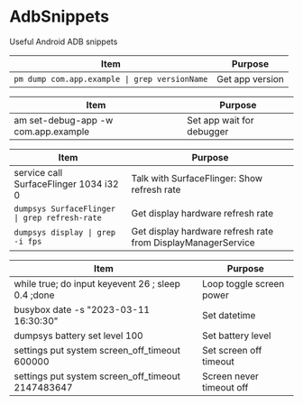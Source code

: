# AdbSnippets
Useful Android ADB snippets

| Item | Purpose |
| --- | --- |
| `pm dump com.app.example \| grep versionName` | Get app version |


| Item | Purpose |
| --- | --- |
| am set-debug-app -w com.app.example | Set app wait for debugger |


| Item | Purpose |
| --- | --- |
| service call SurfaceFlinger 1034 i32 0 | Talk with SurfaceFlinger: Show refresh rate |
| `dumpsys SurfaceFlinger \| grep refresh-rate` | Get display hardware refresh rate |
| `dumpsys display \| grep -i fps` | Get display hardware refresh rate from DisplayManagerService |


| Item | Purpose |
| --- | --- |
| while true; do input keyevent 26 ; sleep 0.4 ;done | Loop toggle screen power |
| busybox date -s "2023-03-11 16:30:30" | Set datetime |
| dumpsys battery set level 100 | Set battery level |
| settings put system screen_off_timeout 600000 | Set screen off timeout |
| settings put system screen_off_timeout 2147483647 | Screen never timeout off |

